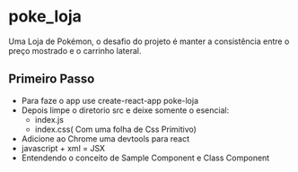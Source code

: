 # poke_loja
Uma Loja de Pokémon, o desafio do projeto é manter a consistência entre o preço mostrado e o carrinho lateral.

## Primeiro Passo
- Para faze o app use create-react-app poke-loja
- Depois limpe o diretorio src e deixe somente o esencial:
    - index.js
    - index.css( Com uma folha de Css Primitivo)
- Adicione ao Chrome uma devtools para react
- javascript + xml = JSX
- Entendendo o conceito de Sample Component e Class Component